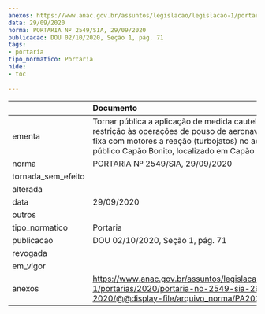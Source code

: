 ```yaml
---
anexos: https://www.anac.gov.br/assuntos/legislacao/legislacao-1/portarias/2020/portaria-no-2549-sia-29-09-2020/@@display-file/arquivo_norma/PA2020-2549.pdf
data: 29/09/2020
norma: PORTARIA Nº 2549/SIA, 29/09/2020
publicacao: DOU 02/10/2020, Seção 1, pág. 71
tags:
- portaria
tipo_normatico: Portaria
hide: 
- toc 
 
---
```


|                    | Documento                                                                                                                                                                                                     |
|:-------------------|:--------------------------------------------------------------------------------------------------------------------------------------------------------------------------------------------------------------|
| ementa             | Tornar pública a aplicação de medida cautelar de restrição às operações de pouso de aeronaves de asa fixa com motores a reação (turbojatos) no aeródromo público Capão Bonito, localizado em Capão Bonito/SP. |
| norma              | PORTARIA Nº 2549/SIA, 29/09/2020                                                                                                                                                                              |
| tornada_sem_efeito |                                                                                                                                                                                                               |
| alterada           |                                                                                                                                                                                                               |
| data               | 29/09/2020                                                                                                                                                                                                    |
| outros             |                                                                                                                                                                                                               |
| tipo_normatico     | Portaria                                                                                                                                                                                                      |
| publicacao         | DOU 02/10/2020, Seção 1, pág. 71                                                                                                                                                                              |
| revogada           |                                                                                                                                                                                                               |
| em_vigor           |                                                                                                                                                                                                               |
| anexos             | https://www.anac.gov.br/assuntos/legislacao/legislacao-1/portarias/2020/portaria-no-2549-sia-29-09-2020/@@display-file/arquivo_norma/PA2020-2549.pdf                                                          |